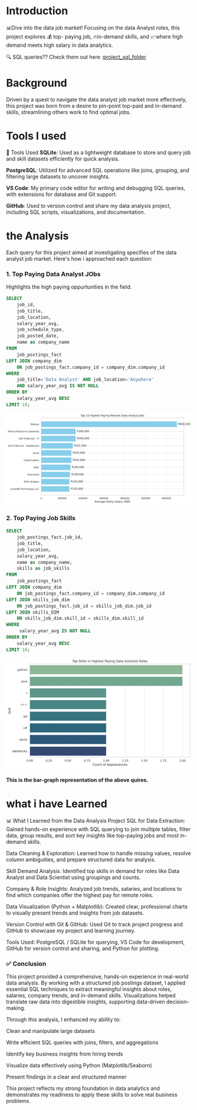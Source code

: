 # Introduction
📊Dive into the data job market! Focusing on the data Analyst roles, this project explores 💰 top- paying job, 🔥in-demand skills, and 📈where high demand meets high salary in data analytics.

🔍 SQL queries?? Check them out here :[project_sql_folder](/project_sql/)

# Background
Driven by a quest to navigate the data analyst job market more effectively, this project was born from a desire to pin-point top-paid and in-demand skills, streamlining others work to find optimal jobs.

# Tools I used
🔧 Tools Used
**SQLite**: Used as a lightweight database to store and query job and skill datasets efficiently for quick analysis.

**PostgreSQL**: Utilized for advanced SQL operations like joins, grouping, and filtering large datasets to uncover insights.

**VS Code**: My primary code editor for writing and debugging SQL queries, with extensions for database and Git support.

**GitHub**: Used to version control and share my data analysis project, including SQL scripts, visualizations, and documentation.

# the Analysis
Each query for this project aimed at investigating specifies of the data analyst job market. Here's how i approached each question:

### 1. Top Paying Data Analyst JObs
Highlights the high paying oppurtunities in the field.
``` SQL
SELECT
    job_id,
    job_title,
    job_location,
    salary_year_avg,
    job_schedule_type,
    job_posted_date,
    name as company_name
FROM
    job_postings_fact
LEFT JOIN company_dim
    ON job_postings_fact.company_id = company_dim.company_id
WHERE
    job_title='Data Analyst' AND job_location='Anywhere' 
    AND salary_year_avg IS NOT NULL
ORDER BY
    salary_year_avg DESC
LIMIT 10;
```

![alt text](image.png)

### 2. Top Paying Job Skills
``` SQL
SELECT
    job_postings_fact.job_id,
    job_title,
    job_location,
    salary_year_avg,
    name as company_name,
    skills as job_skills
FROM
    job_postings_fact
LEFT JOIN company_dim
    ON job_postings_fact.company_id = company_dim.company_id
LEFT JOIN skills_job_dim
    ON job_postings_fact.job_id = skills_job_dim.job_id
LEFT JOIN skills_DIM
    ON skills_job_dim.skill_id = skills_dim.skill_id 
WHERE
     salary_year_avg IS NOT NULL
ORDER BY
    salary_year_avg DESC
LIMIT 10;
```
![alt text](image-1.png)

#### This is the bar-graph representation of the above quires.

# what i have Learned
📊 What I Learned from the Data Analysis Project
SQL for Data Extraction: Gained hands-on experience with SQL querying to join multiple tables, filter data, group results, and sort key insights like top-paying jobs and most in-demand skills.

Data Cleaning & Exploration: Learned how to handle missing values, resolve column ambiguities, and prepare structured data for analysis.

Skill Demand Analysis: Identified top skills in demand for roles like Data Analyst and Data Scientist using groupings and counts.

Company & Role Insights: Analyzed job trends, salaries, and locations to find which companies offer the highest pay for remote roles.

Data Visualization (Python + Matplotlib): Created clear, professional charts to visually present trends and insights from job datasets.

Version Control with Git & GitHub: Used Git to track project progress and GitHub to showcase my project and learning journey.

Tools Used: PostgreSQL / SQLite for querying, VS Code for development, GitHub for version control and sharing, and Python for plotting.


### ✅ Conclusion
This project provided a comprehensive, hands-on experience in real-world data analysis. By working with a structured job postings dataset, I applied essential SQL techniques to extract meaningful insights about roles, salaries, company trends, and in-demand skills. Visualizations helped translate raw data into digestible insights, supporting data-driven decision-making.

Through this analysis, I enhanced my ability to:

Clean and manipulate large datasets

Write efficient SQL queries with joins, filters, and aggregations

Identify key business insights from hiring trends

Visualize data effectively using Python (Matplotlib/Seaborn)

Present findings in a clear and structured manner

This project reflects my strong foundation in data analytics and demonstrates my readiness to apply these skills to solve real business problems.